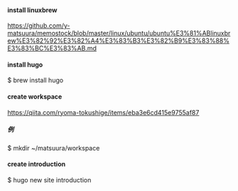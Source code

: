 #### install linuxbrew
https://github.com/y-matsuura/memostock/blob/master/linux/ubuntu/ubuntu%E3%81%ABlinuxbrew%E3%82%92%E3%82%A4%E3%83%B3%E3%82%B9%E3%83%88%E3%83%BC%E3%83%AB.md

#### install hugo
$ brew install hugo

#### create workspace
https://qiita.com/ryoma-tokushige/items/eba3e6cd415e9755af87

##### 例
$ mkdir ~/matsuura/workspace

#### create introduction 
$ hugo new site introduction
